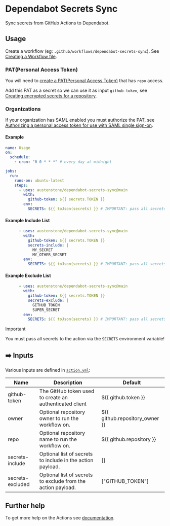 # Dependabot Secrets Sync

Sync secrets from GitHub Actions to Dependabot.

## Usage
Create a workflow (eg: `.github/workflows/dependabot-secrets-sync`). See [Creating a Workflow file](https://help.github.com/en/articles/configuring-a-workflow#creating-a-workflow-file).


### PAT(Personal Access Token)

You will need to [create a PAT(Personal Access Token)](https://github.com/settings/tokens/new?description=dependabot-secrets-sync&scopes=repo%2Cadmin%3Aorg) that has `repo` access.

Add this PAT as a secret so we can use it as input `github-token`, see [Creating encrypted secrets for a repository](https://docs.github.com/en/enterprise-cloud@latest/actions/security-guides/encrypted-secrets#creating-encrypted-secrets-for-a-repository).

### Organizations

If your organization has SAML enabled you must authorize the PAT, see [Authorizing a personal access token for use with SAML single sign-on](https://docs.github.com/en/enterprise-cloud@latest/authentication/authenticating-with-saml-single-sign-on/authorizing-a-personal-access-token-for-use-with-saml-single-sign-on).


#### Example
```yml
name: Usage
on:
  schedule:
    - cron: "0 0 * * *" # every day at midnight

jobs:
  run:
    runs-on: ubuntu-latest
    steps:
      - uses: austenstone/dependabot-secrets-sync@main
        with:
          github-token: ${{ secrets.TOKEN }}
        env:
          SECRETS: ${{ toJson(secrets) }} # IMPORTANT: pass all secrets to the action
```

#### Example Include List
```yml
      - uses: austenstone/dependabot-secrets-sync@main
        with:
          github-token: ${{ secrets.TOKEN }}
          secrets-include: |
            MY_SECRET
            MY_OTHER_SECRET
        env:
          SECRETS: ${{ toJson(secrets) }} # IMPORTANT: pass all secrets to the action
```

#### Example Exclude List

```yml
      - uses: austenstone/dependabot-secrets-sync@main
        with:
          github-token: ${{ secrets.TOKEN }}
          secrets-exclude: |
            GITHUB_TOKEN
            SUPER_SECRET
        env:
          SECRETS: ${{ toJson(secrets) }} # IMPORTANT: pass all secrets to the action
```

> [!IMPORTANT]  
> You must pass all secrets to the action via the `SECRETS` environment variable!

## ➡️ Inputs
Various inputs are defined in [`action.yml`](action.yml):

| Name | Description | Default |
| --- | - | - |
| github-token | The GitHub token used to create an authenticated client | ${{ github.token }} |
| owner | Optional repository owner to run the workflow on. | ${{ github.repository_owner }} |
| repo | Optional repository name to run the workflow on. | ${{ github.repository }} |
| secrets-include | Optional list of secrets to include in the action payload. | [] |
| secrets-excluded | Optional list of secrets to exclude from the action payload. | ["GITHUB_TOKEN"] |

<!-- 
## ⬅️ Outputs
| Name | Description |
| --- | - |
| output | The output. |
-->

## Further help
To get more help on the Actions see [documentation](https://docs.github.com/en/actions).
